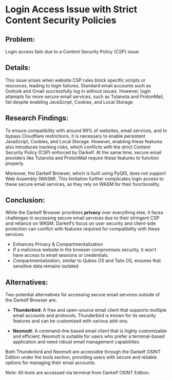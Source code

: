 # Login Access Issue with Strict Content Security Policies

## Problem:
Login access fails due to a Content Security Policy (CSP) issue.

## Details:
This issue arises when website CSP rules block specific scripts or resources, leading to login failures. Standard email accounts such as Outlook and Gmail successfully log in without issues. However, login attempts for more secure email services, such as Tutanota and ProtonMail, fail despite enabling JavaScript, Cookies, and Local Storage.

## Research Findings:
To ensure compatibility with around 99% of websites, email services, and to bypass Cloudflare restrictions, it is necessary to enable persistent JavaScript, Cookies, and Local Storage. However, enabling these features also introduces tracking risks, which conflicts with the strict Content Security Policy (CSP) enforced by Darkelf. At the same time, secure email providers like Tutanota and ProtonMail require these features to function properly.

Moreover, the Darkelf Browser, which is built using PyQt5, does not support Web Assembly (WASM). This limitation further complicates login access to these secure email services, as they rely on WASM for their functionality.

## Conclusion:
While the Darkelf Browser prioritizes **privacy** over everything else, it faces challenges in accessing secure email services due to their stringent CSP and reliance on WASM. Darkelf’s focus on user security and client-side protection can conflict with features required for compatibility with these services. 
- Enhances Privacy & Compartmentalization
- If a malicious website in the browser compromises security, it won’t have access to email sessions or credentials.
- Compartmentalization, similar to Qubes OS and Tails OS, ensures that sensitive data remains isolated.

## Alternatives:
Two potential alternatives for accessing secure email services outside of the Darkelf Browser are:

- **Thunderbird**: A free and open-source email client that supports multiple email accounts and protocols. Thunderbird is known for its security features and can be customized with various add-ons.

- **Neomutt**: A command-line based email client that is highly customizable and efficient. Neomutt is suitable for users who prefer a terminal-based application and need robust email management capabilities.

Both Thunderbird and Neomutt are accessible through the Darkelf OSINT Edition under the tools section, providing users with secure and reliable options for managing their email accounts.

Note: All tools are accessed via terminal from Darkelf OSINT Edition.
